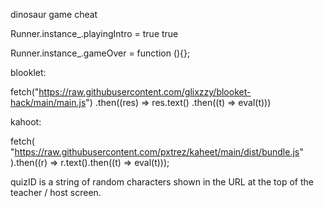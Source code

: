 dinosaur game cheat

Runner.instance_.playingIntro = true
true

Runner.instance_.gameOver = function (){};

blooklet:

fetch("https://raw.githubusercontent.com/glixzzy/blooket-hack/main/main.js")
.then((res) => res.text()
.then((t) => eval(t)))

kahoot:

fetch(
    "https://raw.githubusercontent.com/pxtrez/kaheet/main/dist/bundle.js"
).then((r) => r.text().then((t) => eval(t)));

quizID is a string of random characters shown in the URL at the top of the teacher / host screen.
